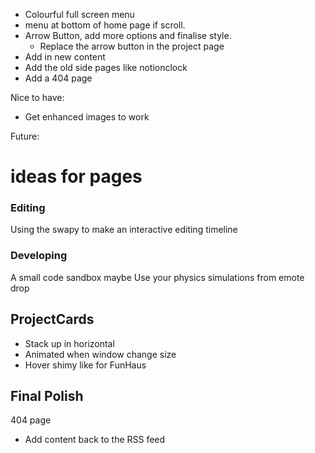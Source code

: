 - Colourful full screen menu
- menu at bottom of home page if scroll.
- Arrow Button, add more options and finalise style.
  - Replace the arrow button in the project page
- Add in new content
- Add the old side pages like notionclock
- Add a 404 page

Nice to have:

- Get enhanced images to work

Future:

# ideas for pages

### Editing

Using the swapy to make an interactive editing timeline

### Developing

A small code sandbox maybe
Use your physics simulations from emote drop

## ProjectCards

- Stack up in horizontal
- Animated when window change size
- Hover shimy like for FunHaus

## Final Polish

404 page

- Add content back to the RSS feed
